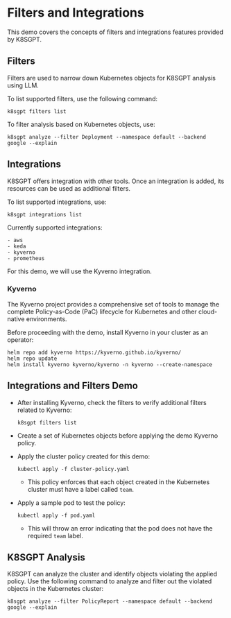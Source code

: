 # Filters and Integrations

This demo covers the concepts of filters and integrations features provided by K8SGPT.

## Filters
Filters are used to narrow down Kubernetes objects for K8SGPT analysis using LLM.

To list supported filters, use the following command:
```
k8sgpt filters list
```

To filter analysis based on Kubernetes objects, use:
```
k8sgpt analyze --filter Deployment --namespace default --backend google --explain
```

## Integrations
K8SGPT offers integration with other tools. Once an integration is added, its resources can be used as additional filters.

To list supported integrations, use:
```
k8sgpt integrations list
```

Currently supported integrations:
```
- aws
- keda
- kyverno
- prometheus
```

For this demo, we will use the Kyverno integration.

### Kyverno
The Kyverno project provides a comprehensive set of tools to manage the complete Policy-as-Code (PaC) lifecycle for Kubernetes and other cloud-native environments.

Before proceeding with the demo, install Kyverno in your cluster as an operator:
```
helm repo add kyverno https://kyverno.github.io/kyverno/
helm repo update
helm install kyverno kyverno/kyverno -n kyverno --create-namespace
```

## Integrations and Filters Demo
- After installing Kyverno, check the filters to verify additional filters related to Kyverno:
    ```
    k8sgpt filters list
    ```

- Create a set of Kubernetes objects before applying the demo Kyverno policy.

- Apply the cluster policy created for this demo:
    ```
    kubectl apply -f cluster-policy.yaml
    ```
    - This policy enforces that each object created in the Kubernetes cluster must have a label called `team`.

- Apply a sample pod to test the policy:
    ```
    kubectl apply -f pod.yaml
    ```
    - This will throw an error indicating that the pod does not have the required `team` label.

## K8SGPT Analysis
K8SGPT can analyze the cluster and identify objects violating the applied policy. Use the following command to analyze and filter out the violated objects in the Kubernetes cluster:
```
k8sgpt analyze --filter PolicyReport --namespace default --backend google --explain
```
